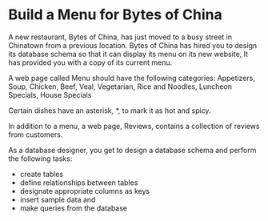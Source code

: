 # Build a Menu for Bytes of China
A new restaurant, Bytes of China, has just moved to a busy street in Chinatown from a previous location. Bytes of China has hired you to design its database schema so that it can display its menu on its new website, It has provided you with a copy of its current menu.

A web page called Menu should have the following categories:
Appetizers, Soup, Chicken, Beef, Veal, Vegetarian, Rice and Noodles, Luncheon Specials, House Specials

Certain dishes have an asterisk, *, to mark it as hot and spicy.

In addition to a menu, a web page, Reviews, contains a collection of reviews from customers.

As a database designer, you get to design a database schema and perform the following tasks:
* create tables
* define relationships between tables
* designate appropriate columns as keys
* insert sample data and
* make queries from the database